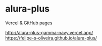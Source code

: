 # alura-plus

Vercel & GitHub pages

http://alura-plus-gamma-navy.vercel.app/ <br>
https://felipe-s-oliveira.github.io/alura-plus/
